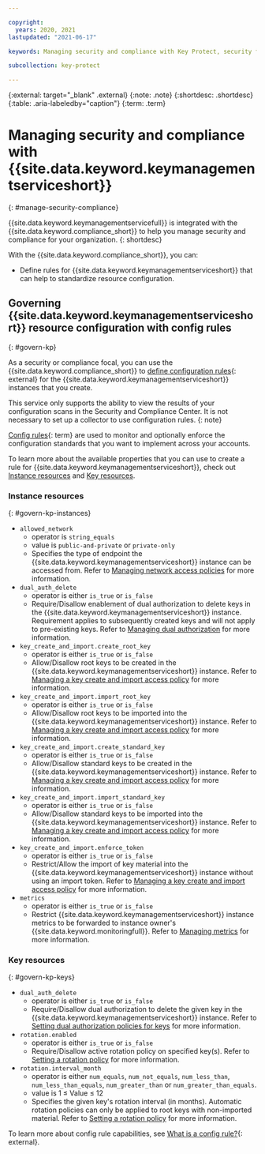 ```yaml
---

copyright:
  years: 2020, 2021
lastupdated: "2021-06-17"

keywords: Managing security and compliance with Key Protect, security for Key Protect, compliance for Key Protect, security, compliance

subcollection: key-protect

---
```


{:external: target="_blank" .external}
{:note: .note}
{:shortdesc: .shortdesc}
{:table: .aria-labeledby="caption"}
{:term: .term}

# Managing security and compliance with {{site.data.keyword.keymanagementserviceshort}}
{: #manage-security-compliance}

{{site.data.keyword.keymanagementservicefull}} is integrated with the
{{site.data.keyword.compliance_short}} to help you manage security and
compliance for your organization.
{: shortdesc}

With the {{site.data.keyword.compliance_short}}, you can:
* Define rules for {{site.data.keyword.keymanagementserviceshort}} that can help
  to standardize resource configuration.




## Governing {{site.data.keyword.keymanagementserviceshort}} resource configuration with config rules
{: #govern-kp}

As a security or compliance focal, you can use the {{site.data.keyword.compliance_short}} to [define configuration rules](/docs/security-compliance?topic=security-compliance-rules){: external} for the {{site.data.keyword.keymanagementserviceshort}} instances that you create.


This service only supports the ability to view the results of your configuration scans in the Security and Compliance Center. It is not necessary to set up a collector to use configuration rules.
{: note}

[Config rules](#x3084914){: term} are used to monitor and optionally enforce the configuration standards that you want to implement across your accounts.

To learn more about the available properties that you can use to create a rule for {{site.data.keyword.keymanagementserviceshort}}, check out [Instance resources](#govern-kp-instances) and [Key resources](#govern-kp-keys).

### Instance resources
{: #govern-kp-instances}

* `allowed_network`
  - operator is `string_equals`
  - value is `public-and-private` or `private-only`
  - Specifies the type of endpoint the {{site.data.keyword.keymanagementserviceshort}} instance can be accessed from. Refer to [Managing network access policies](/docs/key-protect?topic=key-protect-managing-network-access-policies) for more information.
* `dual_auth_delete`
  - operator is either `is_true` or `is_false`
  - Require/Disallow enablement of dual authorization to delete keys in the {{site.data.keyword.keymanagementserviceshort}} instance. Requirement applies to subsequently created keys and will not apply to pre-existing keys. Refer to [Managing dual authorization](/docs/key-protect?topic=key-protect-manage-dual-auth) for more information.
* `key_create_and_import.create_root_key`
  - operator is either `is_true` or `is_false`
  - Allow/Disallow root keys to be created in the {{site.data.keyword.keymanagementserviceshort}} instance. Refer to [Managing a key create and import access policy](/docs/key-protect?topic=key-protect-manage-keyCreateImportAccess) for more information.
* `key_create_and_import.import_root_key`
  - operator is either `is_true` or `is_false`
  - Allow/Disallow root keys to be imported into the {{site.data.keyword.keymanagementserviceshort}} instance. Refer to [Managing a key create and import access policy](/docs/key-protect?topic=key-protect-manage-keyCreateImportAccess) for more information.
* `key_create_and_import.create_standard_key`
  - operator is either `is_true` or `is_false`
  - Allow/Disallow standard keys to be created in the {{site.data.keyword.keymanagementserviceshort}} instance. Refer to [Managing a key create and import access policy](/docs/key-protect?topic=key-protect-manage-keyCreateImportAccess) for more information.
* `key_create_and_import.import_standard_key`
  - operator is either `is_true` or `is_false`
  - Allow/Disallow standard keys to be imported into the {{site.data.keyword.keymanagementserviceshort}} instance. Refer to [Managing a key create and import access policy](/docs/key-protect?topic=key-protect-manage-keyCreateImportAccess) for more information.
* `key_create_and_import.enforce_token`
  - operator is either `is_true` or `is_false`
  - Restrict/Allow the import of key material into the {{site.data.keyword.keymanagementserviceshort}} instance without using an import token. Refer to [Managing a key create and import access policy](/docs/key-protect?topic=key-protect-manage-keyCreateImportAccess) for more information.
* `metrics`
  - operator is either `is_true` or `is_false`
  - Restrict {{site.data.keyword.keymanagementserviceshort}} instance metrics to be forwarded to instance owner's {{site.data.keyword.monitoringfull}}. Refer to [Managing metrics](/docs/key-protect?topic=key-protect-manage-monitor-metrics) for more information.

### Key resources
{: #govern-kp-keys}

* `dual_auth_delete`
  - operator is either `is_true` or `is_false`
  - Require/Disallow dual authorization to delete the given key in the {{site.data.keyword.keymanagementserviceshort}} instance. Refer to [Setting dual authorization policies for keys](/docs/key-protect?topic=key-protect-set-dual-auth-key-policy) for more information.
* `rotation.enabled`
  - operator is either `is_true` or `is_false`
  - Require/Disallow active rotation policy on specified key(s). Refer to [Setting a rotation policy](/docs/key-protect?topic=key-protect-set-rotation-policy) for more information.
* `rotation.interval_month`
  - operator is either `num_equals`, `num_not_equals`, `num_less_than`, `num_less_than_equals`, `num_greater_than` or `num_greater_than_equals`.
  - value is 1 ≤ Value ≤ 12
  - Specifies the given key's rotation interval (in months). Automatic rotation policies can only be applied to root keys with non-imported material. Refer to [Setting a rotation policy](/docs/key-protect?topic=key-protect-set-rotation-policy) for more information.

To learn more about config rule capabilities, see
[What is a config rule?](/docs/security-compliance?topic=security-compliance-what-is-rule){: external}.
